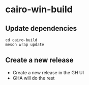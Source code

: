 # cairo-win-build

## Update dependencies

```
cd cairo-build
meson wrap update
```

## Create a new release

* Create a new release in the GH UI
* GHA will do the rest
